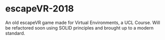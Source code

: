 # escapeVR-2018
An old escapeVR game made for Virtual Environments, a UCL Course. Will be refactored soon using SOLID principles and brought up to a modern standard.
